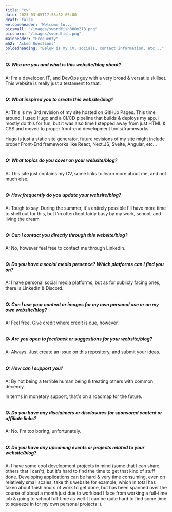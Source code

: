 ```yaml
---
title: "cv"
date: 2023-03-05T17:58:52-05:00
draft: false
welcomeheader: 'Welcome to...'
picsmall: "/images/swordfish300x278.png"
picsnorm: "/images/swordfish.png"
mainheader: "Frequenty"
mh2: 'Asked Questions'
boldedheading: "Below is my CV, socials, contact information, etc..."
---
```

##### Q: Who are you and what is this website/blog about?      
A: I'm a developer, IT, and DevOps guy with a very broad & versatile skillset. 
This website is really just a testament to that. 
```
```

##### Q: What inspired you to create this website/blog?     
A: This is my 3rd revision of my site hosted on GitHub Pages. This time around, 
I used Hugo and a CI/CD pipeline that builds & deploys my app. 
I mostly do this for fun, but it was also time I stepped away from just HTML & CSS 
and moved to proper front-end development tools/frameworks.   

Hugo is just a static site generator, future revisions of my site might include proper 
Front-End frameworks like React, Next.JS, Svelte, Angular, etc...
```
```

##### Q: What topics do you cover on your website/blog?     
A: This site just contains my CV, some links to learn more about me, and not much else.
```
```

##### Q: How frequently do you update your website/blog?     
A: Tough to say. During the summer, it's entirely possible I'll have more 
time to shell out for this, but I'm often kept fairly busy by my work, school, and living the dream
```
```

##### Q: Can I contact you directly through this website/blog?     
A: No, however feel free to contact me through LinkedIn.
```
```

##### Q: Do you have a social media presence? Which platforms can I find you on?     
A: I have personal social media platforms, but as for publicly facing ones, there is LinkedIn & Discord.
```
```

##### Q: Can I use your content or images for my own personal use or on my own website/blog?     
A: Feel free. Give credit where credit is due, however. 
```
```

##### Q: Are you open to feedback or suggestions for your website/blog?     
A: Always. Just create an issue on [this](https://github.com/murphlmao/murphlmao.github.io) repository, and submit your ideas.
```
```

##### Q: How can I support you?     
A: By not being a terrible human being & treating others with common decency. 

In terms in monetary support, that's on a roadmap for the future.
```
```

##### Q: Do you have any disclaimers or disclosures for sponsored content or affiliate links?     
A: No. I'm too boring, unfortunately.
```
```

##### Q: Do you have any upcoming events or projects related to your website/blog?     
A: I have some cool development projects in mind (some that I can share, others that I can't), 
but it's hard to find the time to get that kind of stuff done. Developing applications can be hard & very time consuming,
even on relatively small scales, take this website for example, which in total has taken about 15ish hours of work to get done,
but has been spanned over the course of about a month just due to workload I face from working a full-time job & going to school
full-time as well. It can be quite hard to find some time to squeeze in for my own personal projects :).
